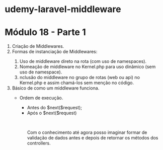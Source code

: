 # udemy-laravel-middleware

<h1>Módulo 18 - Parte 1</h1>
<ol>
    <li>Criação de Middlewares.</li>
    <li>Formas de instanciação de Middlewares:</li>
    <ol>
        <li>Uso de middleware direto na rota (com uso de namespaces).</li>
        <li>Nomeação de middleware no Kernel.php para uso dinâmico (sem uso de namespace).</li>
        <li>nclusão do middleware no grupo de rotas (web ou api) no Kernel.php e assim chamá-los sem menção no código.</li>
    </ol>
    <li>Básico de como um middleware funciona.</li>
    <ul>
        <li>Ordem de execução.</li>
        <ul>
            <li>Antes do $next($request);</li>
            <li>Após o $next($request)</li>
        </ul>
<ol>
<br>
<p>Com o conhecimento até agora posso imaginar formar de validação de dados antes e depois de retornar os métodos dos controllers.<p>
